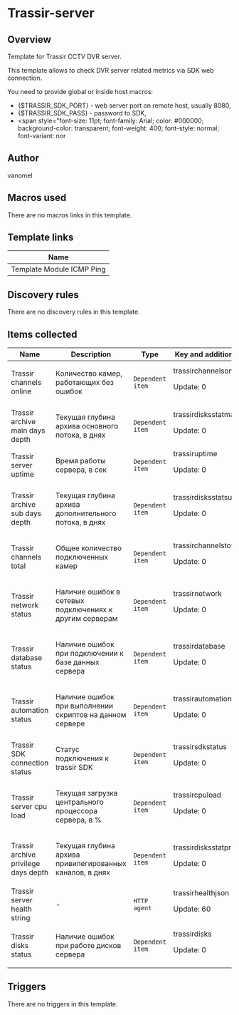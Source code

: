 # Trassir-server

## Overview

Template for Trassir CCTV DVR server.


This template allows to check DVR server related metrics via SDK web connection.


You need to provide global or inside host macros:


* {$TRASSIR\_SDK\_PORT} - web server port on remote host, usually 8080,
* {$TRASSIR\_SDK\_PASS} - password to SDK,
* <span style="font-size: 11pt; font-family: Arial; color: #000000; background-color: transparent; font-weight: 400; font-style: normal; font-variant: nor


## Author

vanomel

## Macros used

There are no macros links in this template.

## Template links

|Name|
|----|
|Template Module ICMP Ping|
## Discovery rules

There are no discovery rules in this template.

## Items collected

|Name|Description|Type|Key and additional info|
|----|-----------|----|----|
|Trassir channels online|<p>Количество камер, работающих без ошибок</p>|`Dependent item`|trassirchannelsonline<p>Update: 0</p>|
|Trassir archive main days depth|<p>Текущая глубина архива основного потока, в днях</p>|`Dependent item`|trassirdisksstatmaindays<p>Update: 0</p>|
|Trassir server uptime|<p>Время работы сервера, в сек</p>|`Dependent item`|trassiruptime<p>Update: 0</p>|
|Trassir archive sub days depth|<p>Текущая глубина архива дополнительного потока, в днях</p>|`Dependent item`|trassirdisksstatsubsdays<p>Update: 0</p>|
|Trassir channels total|<p>Общее количество подключенных камер</p>|`Dependent item`|trassirchannelstotal<p>Update: 0</p>|
|Trassir network status|<p>Наличие ошибок в сетевых подключениях к другим серверам</p>|`Dependent item`|trassirnetwork<p>Update: 0</p>|
|Trassir database status|<p>Наличие ошибок при подключении к базе данных сервера</p>|`Dependent item`|trassirdatabase<p>Update: 0</p>|
|Trassir automation status|<p>Наличие ошибок при выполнении скриптов на данном сервере</p>|`Dependent item`|trassirautomation<p>Update: 0</p>|
|Trassir SDK connection status|<p>Статус подключения к trassir SDK</p>|`Dependent item`|trassirsdkstatus<p>Update: 0</p>|
|Trassir server cpu load|<p>Текущая загрузка центрального процессора сервера, в %</p>|`Dependent item`|trassircpuload<p>Update: 0</p>|
|Trassir archive privilege days depth|<p>Текущая глубина архива привилегированных каналов, в днях</p>|`Dependent item`|trassirdisksstatprivdays<p>Update: 0</p>|
|Trassir server health string|<p>-</p>|`HTTP agent`|trassirhealthjson<p>Update: 60</p>|
|Trassir disks status|<p>Наличие ошибок при работе дисков сервера</p>|`Dependent item`|trassirdisks<p>Update: 0</p>|
## Triggers

There are no triggers in this template.

